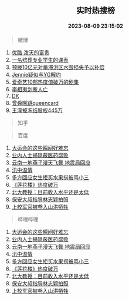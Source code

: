 <div align="center"><h2>实时热搜榜</h2><h4>2023-08-09 23:15:02</h4></div>

> 微博  

1. [优酷 泼天的富贵](https://s.weibo.com/weibo?q=%E4%BC%98%E9%85%B7%20%E6%B3%BC%E5%A4%A9%E7%9A%84%E5%AF%8C%E8%B4%B5&t=31&band_rank=1&Refer=top)<br />
2. [一名殡葬专业学生的课表](https://s.weibo.com/weibo?q=%23%E4%B8%80%E5%90%8D%E6%AE%A1%E8%91%AC%E4%B8%93%E4%B8%9A%E5%AD%A6%E7%94%9F%E7%9A%84%E8%AF%BE%E8%A1%A8%23&t=31&band_rank=2&Refer=top)<br />
3. [预拨10亿元对蓄滞洪区水毁损失予以补偿](https://s.weibo.com/weibo?q=%23%E9%A2%84%E6%8B%A810%E4%BA%BF%E5%85%83%E5%AF%B9%E8%93%84%E6%BB%9E%E6%B4%AA%E5%8C%BA%E6%B0%B4%E6%AF%81%E6%8D%9F%E5%A4%B1%E4%BA%88%E4%BB%A5%E8%A1%A5%E5%81%BF%23&t=31&band_rank=3&Refer=top)<br />
4. [Jennie疑似与YG解约](https://s.weibo.com/weibo?q=%23Jennie%E7%96%91%E4%BC%BC%E4%B8%8EYG%E8%A7%A3%E7%BA%A6%23&t=31&band_rank=4&Refer=top)<br />
5. [爱奇艺10部热度值破万的剧集](https://s.weibo.com/weibo?q=%23%E7%88%B1%E5%A5%87%E8%89%BA10%E9%83%A8%E7%83%AD%E5%BA%A6%E5%80%BC%E7%A0%B4%E4%B8%87%E7%9A%84%E5%89%A7%E9%9B%86%23&t=31&band_rank=5&Refer=top)<br />
6. [李相夷剑断人亡](https://s.weibo.com/weibo?q=%23%E6%9D%8E%E7%9B%B8%E5%A4%B7%E5%89%91%E6%96%AD%E4%BA%BA%E4%BA%A1%23&t=31&band_rank=6&Refer=top)<br />
7. [DK](https://s.weibo.com/weibo?q=DK&t=31&band_rank=7&Refer=top)<br />
8. [曾舜晞跳queencard](https://s.weibo.com/weibo?q=%23%E6%9B%BE%E8%88%9C%E6%99%9E%E8%B7%B3queencard%23&t=31&band_rank=8&Refer=top)<br />
9. [王濛被冻结股权445万](https://s.weibo.com/weibo?q=%23%E7%8E%8B%E6%BF%9B%E8%A2%AB%E5%86%BB%E7%BB%93%E8%82%A1%E6%9D%83445%E4%B8%87%23&t=31&band_rank=9&Refer=top)<br />

> 知乎  


> 百度  

1. [大运会的这些瞬间好难忘](https://www.baidu.com/s?wd=%E5%A4%A7%E8%BF%90%E4%BC%9A%E7%9A%84%E8%BF%99%E4%BA%9B%E7%9E%AC%E9%97%B4%E5%A5%BD%E9%9A%BE%E5%BF%98&sa=fyb_news&rsv_dl=fyb_news)<br />
2. [业内人士揭隐蔽医药腐败](https://www.baidu.com/s?wd=%E4%B8%9A%E5%86%85%E4%BA%BA%E5%A3%AB%E6%8F%AD%E9%9A%90%E8%94%BD%E5%8C%BB%E8%8D%AF%E8%85%90%E8%B4%A5&sa=fyb_news&rsv_dl=fyb_news)<br />
3. [云南一地燕子漫天飞舞 地震局回应](https://www.baidu.com/s?wd=%E4%BA%91%E5%8D%97%E4%B8%80%E5%9C%B0%E7%87%95%E5%AD%90%E6%BC%AB%E5%A4%A9%E9%A3%9E%E8%88%9E+%E5%9C%B0%E9%9C%87%E5%B1%80%E5%9B%9E%E5%BA%94&sa=fyb_news&rsv_dl=fyb_news)<br />
4. [汛中温情](https://www.baidu.com/s?wd=%E6%B1%9B%E4%B8%AD%E6%B8%A9%E6%83%85&sa=fyb_news&rsv_dl=fyb_news)<br />
5. [多方回应女生拒买水果捞被骂小三](https://www.baidu.com/s?wd=%E5%A4%9A%E6%96%B9%E5%9B%9E%E5%BA%94%E5%A5%B3%E7%94%9F%E6%8B%92%E4%B9%B0%E6%B0%B4%E6%9E%9C%E6%8D%9E%E8%A2%AB%E9%AA%82%E5%B0%8F%E4%B8%89&sa=fyb_news&rsv_dl=fyb_news)<br />
6. [《莲花楼》热度破万](https://www.baidu.com/s?wd=%E3%80%8A%E8%8E%B2%E8%8A%B1%E6%A5%BC%E3%80%8B%E7%83%AD%E5%BA%A6%E7%A0%B4%E4%B8%87&sa=fyb_news&rsv_dl=fyb_news)<br />
7. [北大教授：目前收入水平还是太低](https://www.baidu.com/s?wd=%E5%8C%97%E5%A4%A7%E6%95%99%E6%8E%88%EF%BC%9A%E7%9B%AE%E5%89%8D%E6%94%B6%E5%85%A5%E6%B0%B4%E5%B9%B3%E8%BF%98%E6%98%AF%E5%A4%AA%E4%BD%8E&sa=fyb_news&rsv_dl=fyb_news)<br />
8. [保安大叔指导林志颖拍照](https://www.baidu.com/s?wd=%E4%BF%9D%E5%AE%89%E5%A4%A7%E5%8F%94%E6%8C%87%E5%AF%BC%E6%9E%97%E5%BF%97%E9%A2%96%E6%8B%8D%E7%85%A7&sa=fyb_news&rsv_dl=fyb_news)<br />
9. [上校军官被卷入山洪牺牲](https://www.baidu.com/s?wd=%E4%B8%8A%E6%A0%A1%E5%86%9B%E5%AE%98%E8%A2%AB%E5%8D%B7%E5%85%A5%E5%B1%B1%E6%B4%AA%E7%89%BA%E7%89%B2&sa=fyb_news&rsv_dl=fyb_news)<br />

> 哔哩哔哩  

1. [大运会的这些瞬间好难忘](https://www.baidu.com/s?wd=%E5%A4%A7%E8%BF%90%E4%BC%9A%E7%9A%84%E8%BF%99%E4%BA%9B%E7%9E%AC%E9%97%B4%E5%A5%BD%E9%9A%BE%E5%BF%98&sa=fyb_news&rsv_dl=fyb_news)<br />
2. [业内人士揭隐蔽医药腐败](https://www.baidu.com/s?wd=%E4%B8%9A%E5%86%85%E4%BA%BA%E5%A3%AB%E6%8F%AD%E9%9A%90%E8%94%BD%E5%8C%BB%E8%8D%AF%E8%85%90%E8%B4%A5&sa=fyb_news&rsv_dl=fyb_news)<br />
3. [云南一地燕子漫天飞舞 地震局回应](https://www.baidu.com/s?wd=%E4%BA%91%E5%8D%97%E4%B8%80%E5%9C%B0%E7%87%95%E5%AD%90%E6%BC%AB%E5%A4%A9%E9%A3%9E%E8%88%9E+%E5%9C%B0%E9%9C%87%E5%B1%80%E5%9B%9E%E5%BA%94&sa=fyb_news&rsv_dl=fyb_news)<br />
4. [汛中温情](https://www.baidu.com/s?wd=%E6%B1%9B%E4%B8%AD%E6%B8%A9%E6%83%85&sa=fyb_news&rsv_dl=fyb_news)<br />
5. [多方回应女生拒买水果捞被骂小三](https://www.baidu.com/s?wd=%E5%A4%9A%E6%96%B9%E5%9B%9E%E5%BA%94%E5%A5%B3%E7%94%9F%E6%8B%92%E4%B9%B0%E6%B0%B4%E6%9E%9C%E6%8D%9E%E8%A2%AB%E9%AA%82%E5%B0%8F%E4%B8%89&sa=fyb_news&rsv_dl=fyb_news)<br />
6. [《莲花楼》热度破万](https://www.baidu.com/s?wd=%E3%80%8A%E8%8E%B2%E8%8A%B1%E6%A5%BC%E3%80%8B%E7%83%AD%E5%BA%A6%E7%A0%B4%E4%B8%87&sa=fyb_news&rsv_dl=fyb_news)<br />
7. [北大教授：目前收入水平还是太低](https://www.baidu.com/s?wd=%E5%8C%97%E5%A4%A7%E6%95%99%E6%8E%88%EF%BC%9A%E7%9B%AE%E5%89%8D%E6%94%B6%E5%85%A5%E6%B0%B4%E5%B9%B3%E8%BF%98%E6%98%AF%E5%A4%AA%E4%BD%8E&sa=fyb_news&rsv_dl=fyb_news)<br />
8. [保安大叔指导林志颖拍照](https://www.baidu.com/s?wd=%E4%BF%9D%E5%AE%89%E5%A4%A7%E5%8F%94%E6%8C%87%E5%AF%BC%E6%9E%97%E5%BF%97%E9%A2%96%E6%8B%8D%E7%85%A7&sa=fyb_news&rsv_dl=fyb_news)<br />
9. [上校军官被卷入山洪牺牲](https://www.baidu.com/s?wd=%E4%B8%8A%E6%A0%A1%E5%86%9B%E5%AE%98%E8%A2%AB%E5%8D%B7%E5%85%A5%E5%B1%B1%E6%B4%AA%E7%89%BA%E7%89%B2&sa=fyb_news&rsv_dl=fyb_news)<br />
